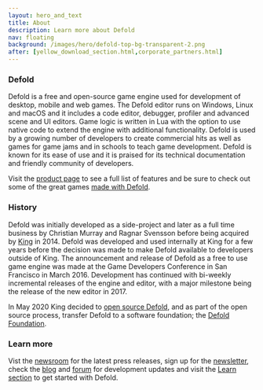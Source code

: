 ```yaml
---
layout: hero_and_text
title: About
description: Learn more about Defold
nav: floating
background: /images/hero/defold-top-bg-transparent-2.png
after: [yellow_download_section.html,corporate_partners.html]
---
```


### Defold
Defold is a free and open-source game engine used for development of desktop, mobile and web games. The Defold editor runs on Windows, Linux and macOS and it includes a code editor, debugger, profiler and advanced scene and UI editors. Game logic is written in Lua with the option to use native code to extend the engine with additional functionality. Defold is used by a growing number of developers to create commercial hits as well as games for game jams and in schools to teach game development. Defold is known for its ease of use and it is praised for its technical documentation and friendly community of developers.

Visit the [product page](/product) to see a full list of features and be sure to check out some of the great games [made with Defold](/showcase).

### History
Defold was initially developed as a side-project and later as a full time business by Christian Murray and Ragnar Svensson before being acquired by [King](https://www.king.com) in 2014. Defold was developed and used internally at King for a few years before the decision was made to make Defold available to developers outside of King. The announcement and release of Defold as a free to use game engine was made at the Game Developers Conference in San Francisco in March 2016. 	Development has continued with bi-weekly incremental releases of the engine and editor, with a major milestone being the release of the new editor in 2017.

In May 2020 King decided to [open source Defold](/opensource), and as part of the open source process, transfer Defold to a software foundation; the [Defold Foundation](/foundation).

### Learn more
Vist the [newsroom](/press) for the latest press releases, sign up for the [newsletter](/newsletter), check the [blog](/blog) and [forum](https://forum.defold.com/c/releasenotes) for development updates and visit the [Learn section](/learn) to get started with Defold.
